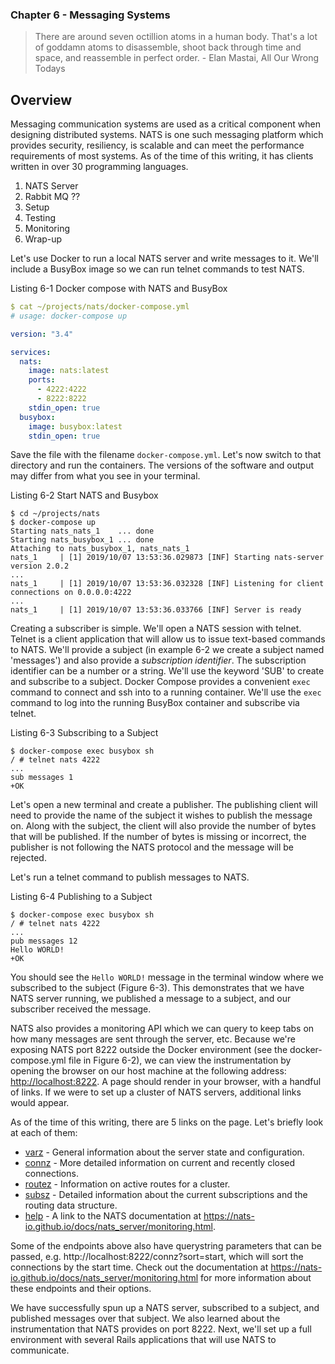 ### Chapter 6 - Messaging Systems

> There are around seven octillion atoms in a human body. That's a lot of goddamn atoms to disassemble, shoot back through time and space, and reassemble in perfect order. - Elan Mastai, All Our Wrong Todays

## Overview

Messaging communication systems are used as a critical component when designing distributed systems. NATS is one such messaging platform which provides security, resiliency, is scalable and can meet the performance requirements of most systems. As of the time of this writing, it has clients written in over 30 programming languages.

1. NATS Server
1. Rabbit MQ ??
1. Setup
1. Testing
1. Monitoring
1. Wrap-up

Let's use Docker to run a local NATS server and write messages to it. We'll include a BusyBox image so we can run telnet commands to test NATS.

Listing 6-1 Docker compose with NATS and BusyBox

```yml
$ cat ~/projects/nats/docker-compose.yml
# usage: docker-compose up

version: "3.4"

services:
  nats:
    image: nats:latest
    ports:
      - 4222:4222
      - 8222:8222
    stdin_open: true
  busybox:
    image: busybox:latest
    stdin_open: true
```

Save the file with the filename `docker-compose.yml`. Let's now switch to that directory and run the containers. The versions of the software and output may differ from what you see in your terminal.

Listing 6-2 Start NATS and Busybox

```console
$ cd ~/projects/nats
$ docker-compose up
Starting nats_nats_1    ... done
Starting nats_busybox_1 ... done
Attaching to nats_busybox_1, nats_nats_1
nats_1     | [1] 2019/10/07 13:53:36.029873 [INF] Starting nats-server version 2.0.2
...
nats_1     | [1] 2019/10/07 13:53:36.032328 [INF] Listening for client connections on 0.0.0.0:4222
...
nats_1     | [1] 2019/10/07 13:53:36.033766 [INF] Server is ready
```


Creating a subscriber is simple. We'll open a NATS session with telnet. Telnet is a client application that will allow us to issue text-based commands to NATS. We'll provide a subject (in example 6-2 we create a subject named 'messages') and also provide a _subscription identifier_. The subscription identifier can be a number or a string. We'll use the keyword 'SUB' to create and subscribe to a subject. Docker Compose provides a convenient `exec` command to connect and ssh into to a running container. We'll use the `exec` command to log into the running BusyBox container and subscribe via telnet.

Listing 6-3 Subscribing to a Subject

```console
$ docker-compose exec busybox sh
/ # telnet nats 4222
...
sub messages 1
+OK
```

Let's open a new terminal and create a publisher. The publishing client will need to provide the name of the subject it wishes to publish the message on. Along with the subject, the client will also provide the number of bytes that will be published. If the number of bytes is missing or incorrect, the publisher is not following the NATS protocol and the message will be rejected.

Let's run a telnet command to publish messages to NATS. 

Listing 6-4 Publishing to a Subject

```console
$ docker-compose exec busybox sh
/ # telnet nats 4222
...
pub messages 12
Hello WORLD!
+OK
```

You should see the `Hello WORLD!` message in the terminal window where we subscribed to the subject (Figure 6-3). This demonstrates that we have NATS server running, we published a message to a subject, and our subscriber received the message.

NATS also provides a monitoring API which we can query to keep tabs on how many messages are sent through the server, etc. Because we're exposing NATS port 8222 outside the Docker environment (see the docker-compose.yml file in Figure 6-2), we can view the instrumentation by opening the browser on our host machine at the following address: [http://localhost:8222](http://localhost:8222). A page should render in your browser, with a handful of links. If we were to set up a cluster of NATS servers, additional links would appear.

As of the time of this writing, there are 5 links on the page. Let's briefly look at each of them:

* [varz](http://localhost:8222/varz) - General information about the server state and configuration.
* [connz](http://localhost:8222/connz) - More detailed information on current and recently closed connections.
* [routez](http://localhost:8222/routez) - Information on active routes for a cluster.
* [subsz](http://localhost:8222/subsz) - Detailed information about the current subscriptions and the routing data structure.
* [help](https://nats-io.github.io/docs/nats_server/monitoring.html) - A link to the NATS documentation at https://nats-io.github.io/docs/nats_server/monitoring.html.

Some of the endpoints above also have querystring parameters that can be passed, e.g. http://localhost:8222/connz?sort=start, which will sort the connections by the start time. Check out the documentation at https://nats-io.github.io/docs/nats_server/monitoring.html for more information about these endpoints and their options.

We have successfully spun up a NATS server, subscribed to a subject, and published messages over that subject. We also learned about the instrumentation that NATS provides on port 8222. Next, we'll set up a full environment with several Rails applications that will use NATS to communicate.
